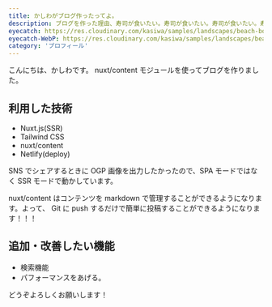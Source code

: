 ```yaml
---
title: かしわがブログ作ったってよ。
description: ブログを作った理由、寿司が食いたい。寿司が食いたい。寿司が食いたい。寿司が食いたい。寿司が食いたい。寿司が食いたい。寿司が食いたい。寿司が食いたい。寿司が食いたい。寿司が食いたい。
eyecatch: https://res.cloudinary.com/kasiwa/samples/landscapes/beach-boat.jpg
eyecatch-WebP: https://res.cloudinary.com/kasiwa/samples/landscapes/beach-boat.webp
category: 'プロフィール'
---
```


こんにちは、かしわです。
nuxt/content モジュールを使ってブログを作りました。

## 利用した技術

- Nuxt.js(SSR)
- Tailwind CSS
- nuxt/content
- Netlify(deploy)

SNS でシェアするときに OGP 画像を出力したかったので、SPA モードではなく SSR モードで動かしています。

nuxt/content はコンテンツを markdown で管理することができるようになります。よって、 Git に push するだけで簡単に投稿することができるようになります！！！

## 追加・改善したい機能

- 検索機能
- パフォーマンスをあげる。

どうぞよろしくお願いします！
